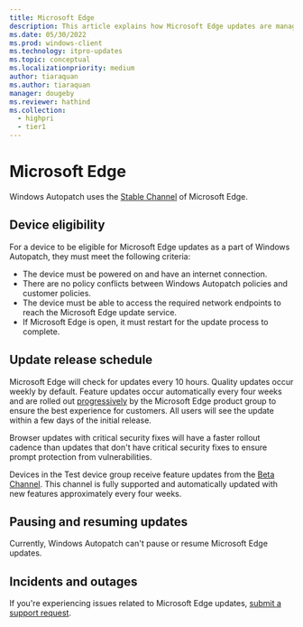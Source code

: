 ```yaml
---
title: Microsoft Edge
description: This article explains how Microsoft Edge updates are managed in Windows Autopatch
ms.date: 05/30/2022
ms.prod: windows-client
ms.technology: itpro-updates
ms.topic: conceptual
ms.localizationpriority: medium
author: tiaraquan
ms.author: tiaraquan
manager: dougeby
ms.reviewer: hathind
ms.collection:
  - highpri
  - tier1
---
```


# Microsoft Edge

Windows Autopatch uses the [Stable Channel](/deployedge/microsoft-edge-channels#stable-channel) of Microsoft Edge.  

## Device eligibility

For a device to be eligible for Microsoft Edge updates as a part of Windows Autopatch, they must meet the following criteria:  

- The device must be powered on and have an internet connection.  
- There are no policy conflicts between Windows Autopatch policies and customer policies.  
- The device must be able to access the required network endpoints to reach the Microsoft Edge update service.
- If Microsoft Edge is open, it must restart for the update process to complete.

## Update release schedule

Microsoft Edge will check for updates every 10 hours. Quality updates occur weekly by default. Feature updates occur automatically every four weeks and are rolled out [progressively](/deployedge/microsoft-edge-update-progressive-rollout) by the Microsoft Edge product group to ensure the best experience for customers. All users will see the update within a few days of the initial release.

Browser updates with critical security fixes will have a faster rollout cadence than updates that don't have critical security fixes to ensure prompt protection from vulnerabilities.

Devices in the Test device group receive feature updates from the [Beta Channel](/deployedge/microsoft-edge-channels#beta-channel). This channel is fully supported and automatically updated with new features approximately every four weeks.

## Pausing and resuming updates

Currently, Windows Autopatch can't pause or resume Microsoft Edge updates.

## Incidents and outages

If you're experiencing issues related to Microsoft Edge updates, [submit a support request](../operate/windows-autopatch-support-request.md).
